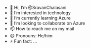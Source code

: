 - 👋 Hi, I’m @SravanChalasani
- 👀 I’m interested in technology 
- 🌱 I’m currently learning Azure
- 💞️ I’m looking to collaborate on Azure
- 📫 How to reach me on my mail
- 😄 Pronouns: He/him
- ⚡ Fun fact: ...

<!---
SravanChalasani/SravanChalasani is a ✨ special ✨ repository because its `README.md` (this file) appears on your GitHub profile.
You can click the Preview link to take a look at your changes.
--->
